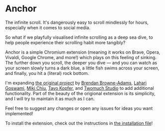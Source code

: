 # Anchor

The infinite scroll. It's dangerously easy to scroll mindlessly for hours, especially when it comes to social media.
 
So what if we playfully visualised infinite scrolling as a deep sea dive, to help people experience their scrolling habit more tangibly?
 
Anchor is a simple Chromium extension (meaning it works on Brave, Opera, Vivaldi, Google Chrome, and more!) which plays on this feeling of sinking. The further down you scroll, the deeper you dive — and you can watch as your screen slowly turns a dark blue, a little fish swims across your screen, and finally, you hit a (literal) rock bottom.
 
I'm expanding [the original project](https://experiments.withgoogle.com/anchor) by [Brendan Browne-Adams](https://www.brendanbrownedesigns.com/), [Lahari Goswami](https://laharigoswami.cargo.site), [Miki Chiu](https://www.mikichiu.com), [Tayo Kopfer](https://tayo.co.za), and [Twomuch Studio](https://twomuch.studio) to add additional functionality. Part of the beauty of the origional extension is its simplicity, and I will try to maintain it as much as I can.

Feel free to suggest any changes or open any issues for ideas you want implemented!

To install the extension, check out the instructions in [the installation file](INSTALLATION.md)!
